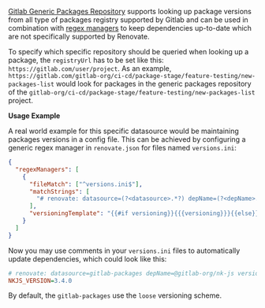[Gitlab Generic Packages Repository](https://docs.gitlab.com/ee/user/packages/generic_packages/) supports looking up package versions from all type of packages registry supported by Gitlab and can be used in combination with [regex managers](https://docs.renovatebot.com/modules/manager/regex/) to keep dependencies up-to-date which are not specifically supported by Renovate.

To specify which specific repository should be queried when looking up a package, the `registryUrl` has to be set like this: `https://gitlab.com/user/project`.
As an example, `https://gitlab.com/gitlab-org/ci-cd/package-stage/feature-testing/new-packages-list` would look for packages in the generic packages repository of the `gitlab-org/ci-cd/package-stage/feature-testing/new-packages-list` project.

**Usage Example**

A real world example for this specific datasource would be maintaining packages versions in a config file. This can be achieved by configuring a generic regex manager in `renovate.json` for files named `versions.ini`:

```json
{
  "regexManagers": [
    {
      "fileMatch": ["^versions.ini$"],
      "matchStrings": [
        "# renovate: datasource=(?<datasource>.*?) depName=(?<depName>.*?)( versioning=(?<versioning>.*?))?( registryUrl=(?<registryUrl>.*?))?\\s.*?_VERSION=(?<currentValue>.*)\\s"
      ],
      "versioningTemplate": "{{#if versioning}}{{{versioning}}}{{else}}semver{{/if}}"
    }
  ]
}
```

Now you may use comments in your `versions.ini` files to automatically update dependencies, which could look like this:

```ini
# renovate: datasource=gitlab-packages depName=@gitlab-org/nk-js versioning=semver registryUrl=https://gitlab.com/gitlab-org/ci-cd/package-stage/feature-testing/new-packages-list
NKJS_VERSION=3.4.0

```

By default, the `gitlab-packages` use the `loose` versioning scheme.

